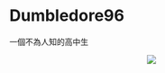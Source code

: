 # Dumbledore96
一個不為人知的高中生
<p align="center"><img src="https://github-readme-stats.vercel.app/api/top-langs/?username=dumbledore96&theme=radical"></p>
<!--
**dumbledore96/dumbledore96** is a ✨ _special_ ✨ repository because its `README.md` (this file) appears on your GitHub profile.

Here are some ideas to get you started:

- 🔭 I’m currently working on ...
- 🌱 I’m currently learning ...
- 👯 I’m looking to collaborate on ...
- 🤔 I’m looking for help with ...
- 💬 Ask me about ...
- 📫 How to reach me: ...
- 😄 Pronouns: ...
- ⚡ Fun fact: ...
-->
